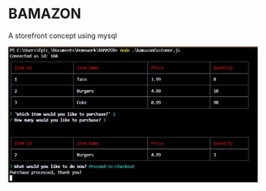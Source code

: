 # BAMAZON
A storefront concept using mysql


![Alt text](/screenshots/bmzss1.jpg?raw=true "Optional Title")
